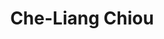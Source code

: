 ---
layout: people
hidden: true
title: Che-Liang Chiou
name: Che-Liang Chiou
student_id: r97922162
status: graduated
program: Master student
entry_year: 2009
exit_year: 2011
link: false
external_url: 
image: /people/images/Che-Liang_Chiou.png
research_interests: 
brief: 
---